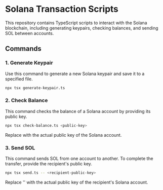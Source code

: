 # Solana Transaction Scripts

This repository contains TypeScript scripts to interact with the Solana blockchain, including generating keypairs, checking balances, and sending SOL between accounts.

## Commands

### 1. Generate Keypair

Use this command to generate a new Solana keypair and save it to a specified file.

```bash
npx tsx generate-keypair.ts
```

### 2. Check Balance

This command checks the balance of a Solana account by providing its public key.

```bash
npx tsx check-balance.ts <public-key>
```

Replace <public-key> with the actual public key of the Solana account.

### 3. Send SOL

This command sends SOL from one account to another. To complete the transfer, provide the recipient's public key.

```bash
npx tsx send.ts -- <recipient-public-key>
```

Replace '<recipient-public-key>' with the actual public key of the recipient's Solana account.
